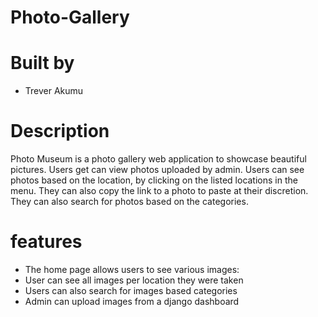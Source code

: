 # Photo-Gallery

# Built by
- Trever Akumu

# Description
Photo Museum is a photo gallery web application to showcase beautiful pictures. Users get can view photos uploaded by admin. Users can see photos based on the location, by clicking on the listed locations in the menu. They can also copy the link to a photo to paste at their discretion. They can also search for photos based on the categories.

# features
- The home page allows users to see various images:
- User can see all images per location they were taken
- Users can also search for images based categories
- Admin can upload images from a django dashboard



